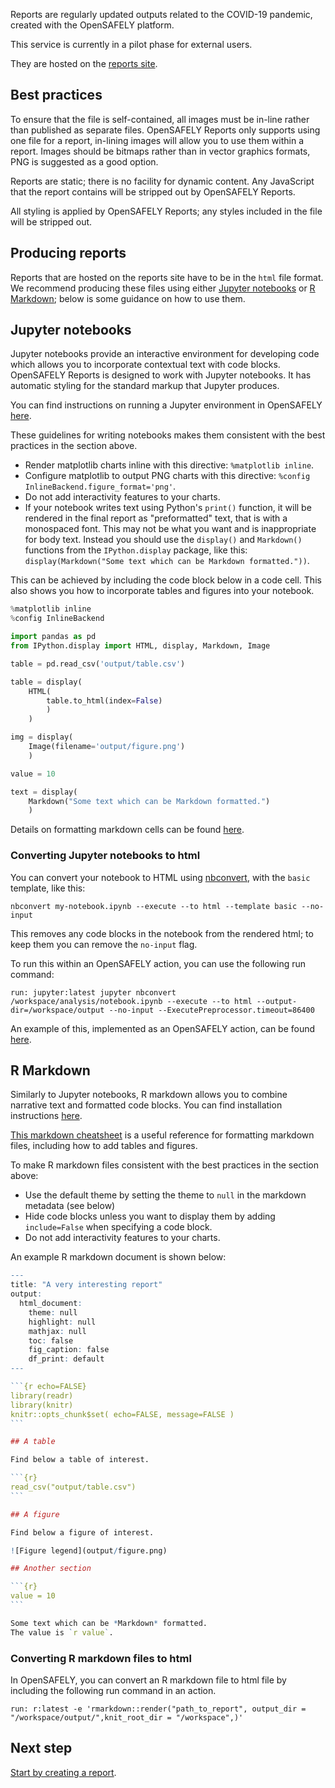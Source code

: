 Reports are regularly updated outputs related to the COVID-19 pandemic, created with the OpenSAFELY platform.

This service is currently in a pilot phase for external users.

They are hosted on the [reports site](https://reports.opensafely.org).

## Best practices
To ensure that the file is self-contained, all images must be in-line rather than published as separate files.
OpenSAFELY Reports only supports using one file for a report, in-lining images will allow you to use them within a report.
Images should be bitmaps rather than in vector graphics formats, PNG is suggested as a good option.

Reports are static; there is no facility for dynamic content.
Any JavaScript that the report contains will be stripped out by OpenSAFELY Reports.

All styling is applied by OpenSAFELY Reports; any styles included in the file will be stripped out.

## Producing reports

Reports that are hosted on the reports site have to be in the `html` file format. We recommend producing these files using either [Jupyter notebooks](https://jupyter.org/) or [R Markdown](https://rmarkdown.rstudio.com/index.html); below is some guidance on how to use them.
## Jupyter notebooks

Jupyter notebooks provide an interactive environment for developing code which allows you to incorporate contextual text with code blocks. OpenSAFELY Reports is designed to work with Jupyter notebooks. It has automatic styling for the standard markup that Jupyter produces.

You can find instructions on running a Jupyter environment in OpenSAFELY [here](../opensafely-cli.md#jupyter-running-jupyterlab).

These guidelines for writing notebooks makes them consistent with the best practices in the section above.

* Render matplotlib charts inline with this directive: `%matplotlib inline`.
* Configure matplotlib to output PNG charts with this directive: `%config InlineBackend.figure_format='png'`.
* Do not add interactivity features to your charts.
* If your notebook writes text using Python's `print()` function, it will be rendered in the final report as "preformatted" text, that is with a monospaced font. This may not be what you want and is inappropriate for body text. Instead you should use the `display()` and `Markdown()` functions from the `IPython.display` package, like this: `display(Markdown("Some text which can be Markdown formatted."))`.

This can be achieved by including the code block below in a code cell. This also shows you how to incorporate tables and figures into your notebook.

```python
%matplotlib inline
%config InlineBackend

import pandas as pd
from IPython.display import HTML, display, Markdown, Image

table = pd.read_csv('output/table.csv')

table = display(
    HTML(
        table.to_html(index=False)
        )
    )

img = display(
    Image(filename='output/figure.png')
    )

value = 10

text = display(
    Markdown("Some text which can be Markdown formatted.")
    )
```

Details on formatting markdown cells can be found [here](https://github.com/adam-p/markdown-here/wiki/Markdown-Cheatsheet).
### Converting Jupyter notebooks to html

You can convert your notebook to HTML using [nbconvert](https://nbconvert.readthedocs.io/en/latest/), with the `basic` template, like this: 

```
nbconvert my-notebook.ipynb --execute --to html --template basic --no-input
```

This removes any code blocks in the notebook from the rendered html; to keep them you can remove the `no-input` flag. 

To run this within an OpenSAFELY action, you can use the following run command:

```
run: jupyter:latest jupyter nbconvert /workspace/analysis/notebook.ipynb --execute --to html --output-dir=/workspace/output --no-input --ExecutePreprocessor.timeout=86400
```

An example of this, implemented as an OpenSAFELY action, can be found [here](https://github.com/opensafely/mechanical-valve-anticoag/blob/1f158504ba5a74470b11c8d73311fb2859d67cb7/project.yaml#L53-L63).

## R Markdown

Similarly to Jupyter notebooks, R markdown allows you to combine narrative text and formatted code blocks. You can find installation instructions [here](https://rmarkdown.rstudio.com/lesson-1.html#installation).

[This markdown cheatsheet](https://github.com/adam-p/markdown-here/wiki/Markdown-Cheatsheet) is a useful reference for formatting markdown files, including how to add tables and figures.

To make R markdown files consistent with the best practices in the section above:

* Use the default theme by setting the theme to `null` in the markdown metadata (see below)
* Hide code blocks unless you want to display them by adding `include=False` when specifying a code block.
* Do not add interactivity features to your charts.

An example R markdown document is shown below:

````r
---
title: "A very interesting report"
output: 
  html_document:
    theme: null
    highlight: null
    mathjax: null
    toc: false
    fig_caption: false
    df_print: default
---

```{r echo=FALSE}
library(readr)
library(knitr)
knitr::opts_chunk$set( echo=FALSE, message=FALSE )
```

## A table

Find below a table of interest.

```{r}
read_csv("output/table.csv")
```

## A figure

Find below a figure of interest.

![Figure legend](output/figure.png)

## Another section

```{r}
value = 10
```

Some text which can be *Markdown* formatted.
The value is `r value`.

````

### Converting R markdown files to html

In OpenSAFELY, you can convert an R markdown file to html file by including the following run command in an action.

```
run: r:latest -e 'rmarkdown::render("path_to_report", output_dir = "/workspace/output/",knit_root_dir = "/workspace",)'    
```

## Next step
[Start by creating a report](./create-a-draft.md).
